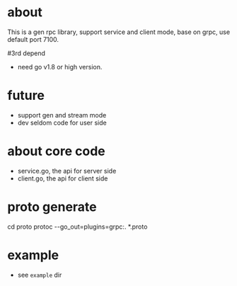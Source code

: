 # about
This is a gen rpc library, support service and client mode, base on grpc, use default port 7100.

#3rd depend
- need go v1.8 or high version.

# future
- support gen and stream mode
- dev seldom code for user side

# about core code
- service.go, the api for server side
- client.go, the api for client side

# proto generate
cd proto
protoc --go_out=plugins=grpc:. *.proto

# example
- see `example` dir
